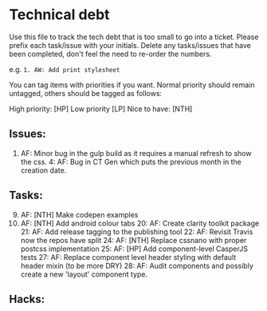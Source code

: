 # Technical debt
Use this file to track the tech debt that is too small to go into a ticket. Please prefix each task/issue with your initials. Delete any tasks/issues that have been completed, don't feel the need to re-order the numbers.

e.g.
`1. AW: Add print stylesheet`

You can tag items with priorities if you want. Normal priority should remain untagged, others should be tagged as follows:

High priority: [HP]
Low priority [LP]
Nice to have: [NTH]

## Issues:
1. AF: Minor bug in the gulp build as it requires a manual refresh to show the css.
4: AF: Bug in CT Gen which puts the previous month in the creation date.

## Tasks:

9. AF: [NTH] Make codepen examples
17. AF: [NTH] Add android colour tabs
20: AF: Create clarity toolkit package
21: AF: Add release tagging to the publishing tool
22: AF: Revisit Travis now the repos have split
24: AF: [NTH] Replace cssnano with proper postcss implementation
25: AF: [HP] Add component-level CasperJS tests
27: AF: Replace component level header styling with default header mixin (to be more DRY)
28: AF: Audit components and possibly create a new 'layout' component type.

## Hacks:
